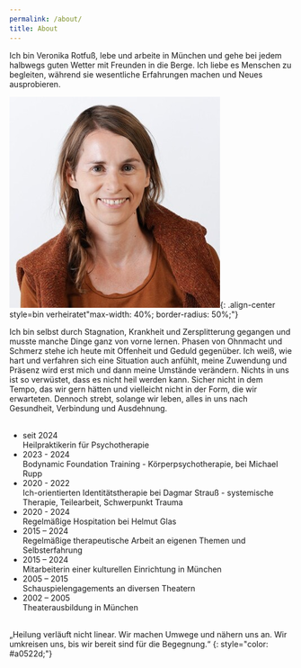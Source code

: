 ```yaml
---
permalink: /about/
title: About
---
```

Ich bin Veronika Rotfuß, lebe und arbeite in München und gehe bei jedem halbwegs guten Wetter mit Freunden in die Berge. Ich liebe es Menschen zu begleiten, während sie wesentliche Erfahrungen machen und Neues ausprobieren. 

![Veronika Rotfuß](/assets/images/About_Veronika_klein.jpg){: .align-center style=bin verheiratet"max-width: 40%; border-radius: 50%;"}

Ich bin selbst durch Stagnation, Krankheit und Zersplitterung gegangen und musste manche Dinge ganz von vorne lernen. Phasen von Ohnmacht und Schmerz stehe ich heute mit Offenheit und Geduld gegenüber. Ich weiß, wie hart und verfahren sich eine Situation auch anfühlt, meine Zuwendung und Präsenz wird erst mich und dann meine Umstände verändern. Nichts in uns ist so verwüstet, dass es nicht heil werden kann. Sicher nicht in dem Tempo, das wir gern hätten und vielleicht nicht in der Form, die wir erwarteten. Dennoch strebt, solange wir leben, alles in uns nach Gesundheit, Verbindung und Ausdehnung.\
<br>

* seit 2024\
  Heilpraktikerin für Psychotherapie
* 2023 - 2024\
  Bodynamic Foundation Training - Körperpsychotherapie, bei Michael Rupp
* 2020 - 2022\
  Ich-orientierten Identitätstherapie bei Dagmar Strauß - systemische Therapie, Teilearbeit, Schwerpunkt Trauma 
* 2020 - 2024 \
  Regelmäßige Hospitation bei Helmut Glas 
* 2015 –  2024\
  Regelmäßige therapeutische Arbeit an eigenen Themen und Selbsterfahrung 
* 2015 – 2024\
  Mitarbeiterin einer kulturellen Einrichtung in München
* 2005 – 2015\
  Schauspielengagements an diversen Theatern
* 2002 – 2005\
  Theaterausbildung in München

<br>
„Heilung verläuft nicht linear. Wir machen Umwege und nähern uns an. Wir umkreisen uns, bis wir bereit sind für die Begegnung.“  
{: style="color: #a0522d;"}